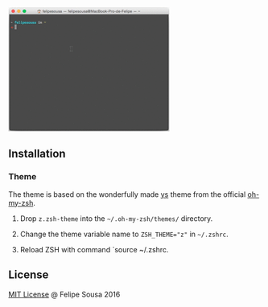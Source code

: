 ![exampler](z-them.gif)
## Installation

### Theme
  The theme is based on the wonderfully made [ys](https://github.com/robbyrussell/oh-my-zsh/blob/master/themes/ys.zsh-theme) theme from the official [oh-my-zsh](https://github.com/robbyrussell/oh-my-zsh).

  1. Drop `z.zsh-theme` into the `~/.oh-my-zsh/themes/` directory.

  2. Change the theme variable name to `ZSH_THEME="z"` in `~/.zshrc`.

  3. Reload ZSH with command `source ~/.zshrc.

## License
[MIT License](https://github.com/felipesousa/Z-theme-zsh/blob/master/LICENSE) @ Felipe Sousa 2016
